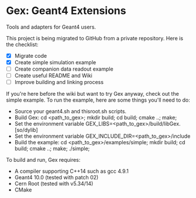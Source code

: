 Gex: Geant4 Extensions
====

Tools and adapters for Geant4 users.

This project is being migrated to GitHub from a private repository. Here is the checklist:

- [x] Migrate code
- [x] Create simple simulation example
- [ ] Create companion data readout example
- [ ] Create useful README and Wiki
- [ ] Improve building and linking process
 
If you're here before the wiki but want to try Gex anyway, check out the simple example. To run the example, here are some things you'll need to do:

- Source your geant4.sh and thisroot.sh scripts.
- Build Gex: cd <path_to_gex>; mkdir build; cd build; cmake ..; make;
- Set the environment variable GEX_LIBS=<path_to_gex>/build/libGex.[so/dylib]
- Set the environment variable GEX_INCLUDE_DIR=<path_to_gex>/include
- Build the example: cd <path_to_gex>/examples/simple; mkdir build; cd build; cmake ..; make; ./simple;

To build and run, Gex requires:

- A compiler supporting C++14 such as gcc 4.9.1
- Geant4 10.0 (tested with patch 02)
- Cern Root (tested with v5.34/14)
- CMake



